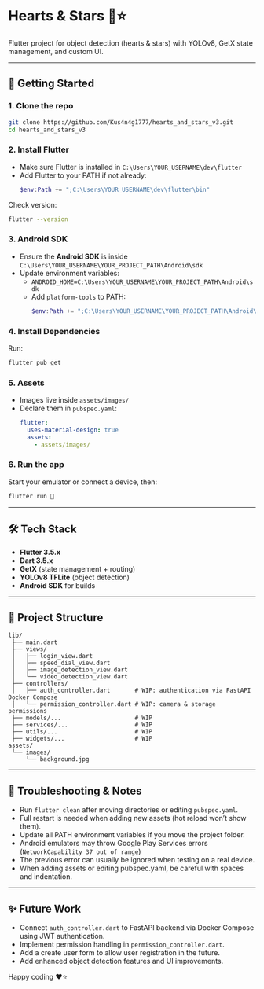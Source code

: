 # Hearts & Stars 💖⭐

Flutter project for object detection (hearts & stars) with YOLOv8, GetX state management, and custom UI.

---

## 🚀 Getting Started

### 1. Clone the repo
```bash
git clone https://github.com/Kus4n4g1777/hearts_and_stars_v3.git
cd hearts_and_stars_v3
```

### 2. Install Flutter
- Make sure Flutter is installed in `C:\Users\YOUR_USERNAME\dev\flutter`
- Add Flutter to your PATH if not already:
  ```powershell
  $env:Path += ";C:\Users\YOUR_USERNAME\dev\flutter\bin"
  ```

Check version:
```bash
flutter --version
```

### 3. Android SDK
- Ensure the **Android SDK** is inside `C:\Users\YOUR_USERNAME\YOUR_PROJECT_PATH\Android\sdk`
- Update environment variables:
  - `ANDROID_HOME=C:\Users\YOUR_USERNAME\YOUR_PROJECT_PATH\Android\sdk`
  - Add `platform-tools` to PATH:
    ```powershell
    $env:Path += ";C:\Users\YOUR_USERNAME\YOUR_PROJECT_PATH\Android\sdk\platform-tools"
    ```

### 4. Install Dependencies
Run:
```bash
flutter pub get
```

### 5. Assets
- Images live inside `assets/images/`
- Declare them in `pubspec.yaml`:
  ```yaml
  flutter:
    uses-material-design: true
    assets:
      - assets/images/
  ```

### 6. Run the app
Start your emulator or connect a device, then:
```bash
flutter run 🚀
```

---

## 🛠️ Tech Stack
- **Flutter 3.5.x**
- **Dart 3.5.x**
- **GetX** (state management + routing)
- **YOLOv8 TFLite** (object detection)
- **Android SDK** for builds

---

## 📂 Project Structure
```
lib/
 ├── main.dart
 ├── views/
 │   ├── login_view.dart
 │   ├── speed_dial_view.dart
 │   ├── image_detection_view.dart
 │   └── video_detection_view.dart
 ├── controllers/
 │   ├── auth_controller.dart       # WIP: authentication via FastAPI Docker Compose
 │   └── permission_controller.dart # WIP: camera & storage permissions
 ├── models/...                     # WIP
 ├── services/...                   # WIP
 ├── utils/...                      # WIP
 ├── widgets/...                    # WIP
assets/
 └── images/
     └── background.jpg
```

---

## 🔧 Troubleshooting & Notes
- Run `flutter clean` after moving directories or editing `pubspec.yaml`.
- Full restart is needed when adding new assets (hot reload won’t show them).
- Update all PATH environment variables if you move the project folder.
- Android emulators may throw Google Play Services errors (`NetworkCapability 37 out of range`) 
- The previous error can usually be ignored when testing on a real device.
- When adding assets or editing pubspec.yaml, be careful with spaces and indentation.
---

## ✨ Future Work
- Connect `auth_controller.dart` to FastAPI backend via Docker Compose using JWT authentication.
- Implement permission handling in `permission_controller.dart`.
- Add a create user form to allow user registration in the future.
- Add enhanced object detection features and UI improvements.

Happy coding ❤️⭐

